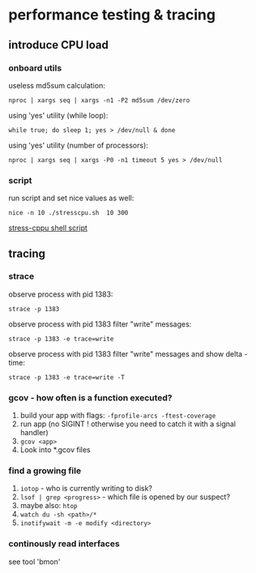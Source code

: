 # performance testing & tracing

## introduce CPU load

### onboard utils
useless md5sum calculation:
```
nproc | xargs seq | xargs -n1 -P2 md5sum /dev/zero
```

using 'yes' utility (while loop):
```
while true; do sleep 1; yes > /dev/null & done
```

using 'yes' utility (number of processors):
```
nproc | xargs seq | xargs -P0 -n1 timeout 5 yes > /dev/null
```


### script
run script and set nice values as well:
```
nice -n 10 ./stresscpu.sh  10 300
```

[stress-cppu shell script](https://github.com/elandsness/stresscpubash/blob/master/stresscpu.sh)


## tracing

### strace
observe process with pid 1383:
```
strace -p 1383
```

observe process with pid 1383 filter "write" messages:
```
strace -p 1383 -e trace=write
```

observe process with pid 1383 filter "write" messages and show delta -time:
```
strace -p 1383 -e trace=write -T
```

### gcov - how often is a function executed?
1. build your app with flags: `-fprofile-arcs -ftest-coverage`
2. run app (no SIGINT ! otherwise you need to catch it with a signal handler)
3. `gcov <app>`
4. Look into *.gcov files


### find a growing file
1. `iotop` - who is currently writing to disk?
2. `lsof | grep <progress>` - which file is opened by our suspect?
3. maybe also: `htop`
4. `watch du -sh <path>/*`
5. `inotifywait -m -e modify <directory>`


### continously read interfaces
see tool 'bmon'